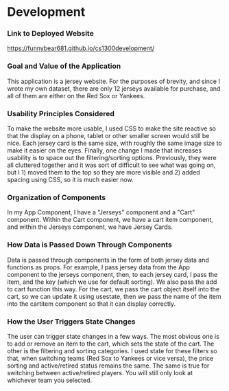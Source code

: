 # Development

### Link to Deployed Website
https://funnybear681.github.io/cs1300development/

### Goal and Value of the Application
This application is a jersey website. For the purposes of brevity, and since I wrote my own dataset, there are only 12 jerseys available for purchase, and all of them are either on the Red Sox or Yankees. 

### Usability Principles Considered
To make the website more usable, I used CSS to make the site reactive so that the display on a phone, tablet or other smaller screen would still be nice. Each jersey card is the same size, with roughly the same image size to make it easier on the eyes. Finally, one change I made that increases usability is to space out the filtering/sorting options. Previously, they were all cluttered together and it was sort of difficult to see what was going on, but I 1) moved them to the top so they are more visible and 2) added spacing using CSS, so it is much easier now.

### Organization of Components
In my App Component, I have a "Jerseys" component and a "Cart" component. Within the Cart component, we have a cart item component, and within the Jerseys component, we have Jersey Cards.

### How Data is Passed Down Through Components
Data is passed through components in the form of both jersey data and functions as props. For example, I pass jersey data from the App component to the jerseys component, then, to each jersey card, I pass the item, and the key (which we use for default sorting). We also pass the add to cart function this way. For the cart, we pass the cart object itself into the cart, so we can update it using usestate, then we pass the name of the item into the cartitem component so that it can display correctly.

### How the User Triggers State Changes
The user can trigger state changes in a few ways. The most obvious one is to add or remove an item to the cart, which sets the state of the cart. The other is the filtering and sorting categories. I used state for these filters so that, when switching teams (Red Sox to Yankees or vice versa), the price sorting and active/retired status remains the same. The same is true for switching between active/retired players. You will still only look at whichever team you selected.